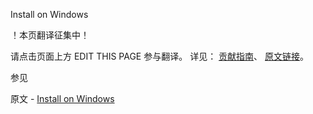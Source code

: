  Install on Windows

 ！本页翻译征集中！

请点击页面上方 EDIT THIS PAGE 参与翻译。
详见：
[贡献指南]( https://github.com/JinMuInfo/MongoDB-Manual-zh/blob/master/CONTRIBUTING.md )、
[原文链接](  https://docs.mongodb.com/manual/tutorial/install-mongodb-on-windows/  )。

 参见

原文 - [Install on Windows]( https://docs.mongodb.com/manual/tutorial/install-mongodb-on-windows/ )

